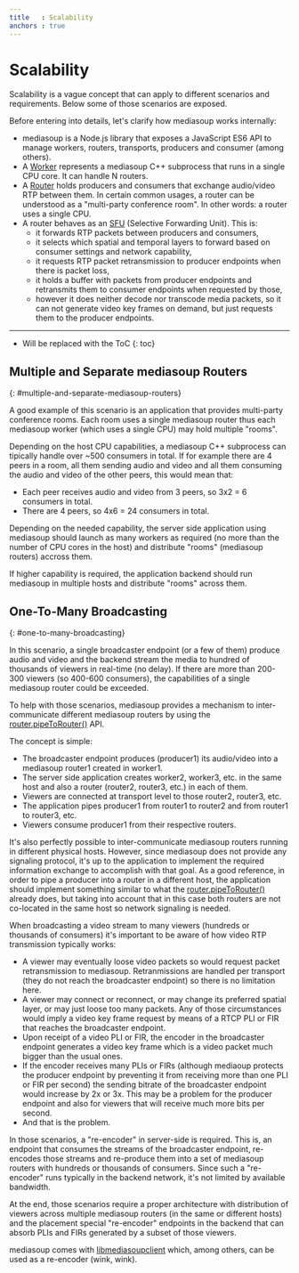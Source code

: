 ```yaml
---
title   : Scalability
anchors : true
---
```



# Scalability

Scalability is a vague concept that can apply to different scenarios and requirements. Below some of those scenarios are exposed.

<div markdown="1" class="note">
Before entering into details, let's clarify how mediasoup works internally:

* mediasoup is a Node.js library that exposes a JavaScript ES6 API to manage workers, routers, transports, producers and consumer (among others).
* A [Worker](/documentation/v3/mediasoup/api/#Worker) represents a mediasoup C++ subprocess that runs in a single CPU core. It can handle N routers.
* A [Router](/documentation/v3/mediasoup/api/#Router) holds producers and consumers that exchange audio/video RTP between them. In certain common usages, a router can be understood as a "multi-party conference room". In other words: a router uses a single CPU.
* A router behaves as an [SFU](https://webrtcglossary.com/sfu/) (Selective Forwarding Unit). This is:
  * it forwards RTP packets between producers and consumers,
  * it selects which spatial and temporal layers to forward based on consumer settings and network capability,
  * it requests RTP packet retransmission to producer endpoints when there is packet loss,
  * it holds a buffer with packets from producer endpoints and retransmits them to consumer endpoints when requested by those,
  * however it does neither decode nor transcode media packets, so it can not generate video key frames on demand, but just requests them to the producer endpoints.
</div>

----

* Will be replaced with the ToC
{: toc}


## Multiple and Separate mediasoup Routers
{: #multiple-and-separate-mediasoup-routers}

A good example of this scenario is an application that provides multi-party conference rooms. Each room uses a single mediasoup router thus each mediasoup worker (which uses a single CPU) may hold multiple "rooms".

Depending on the host CPU capabilities, a mediasoup C++ subprocess can tipically handle over ~500 consumers in total. If for example there are 4 peers in a room, all them sending audio and video and all them consuming the audio and video of the other peers, this would mean that:

* Each peer receives audio and video from 3 peers, so 3x2 = 6 consumers in total.
* There are 4 peers, so 4x6 = 24 consumers in total.

Depending on the needed capability, the server side application using mediasoup should launch as many workers as required (no more than the number of CPU cores in the host) and distribute "rooms" (mediasoup routers) accross them.

If higher capability is required, the application backend should run mediasoup in multiple hosts and distribute "rooms" across them.


## One-To-Many Broadcasting
{: #one-to-many-broadcasting}

In this scenario, a single broadcaster endpoint (or a few of them) produce audio and video and the backend stream the media to hundred of thousands of viewers in real-time (no delay). If there are more than 200-300 viewers (so 400-600 consumers), the capabilities of a single mediasoup router could be exceeded.

To help with those scenarios, mediasoup provides a mechanism to inter-communicate different mediasoup routers by using the [router.pipeToRouter()](/documentation/v3/mediasoup/api/#router-pipeToRouter) API.

The concept is simple:

* The broadcaster endpoint produces (producer1) its audio/video into a mediasoup router1 created in worker1.
* The server side application creates worker2, worker3, etc. in the same host and also a router (router2, router3, etc.) in each of them.
* Viewers are connected at transport level to those router2, router3, etc.
* The application pipes producer1 from router1 to router2 and from router1 to router3, etc.
* Viewers consume producer1 from their respective routers.

It's also perfectly possible to inter-communicate mediasoup routers running in different physical hosts. However, since mediasoup does not provide any signaling protocol, it's up to the application to implement the required information exchange to accomplish with that goal. As a good reference, in order to pipe a producer into a router in a different host, the application should implement something similar to what the [router.pipeToRouter()](https://github.com/versatica/mediasoup/blob/v3/lib/Router.js#L448) already does, but taking into account that in this case both routers are not co-located in the same host so network signaling is needed.

<div markdown="1" class="note warn">
When broadcasting a video stream to many viewers (hundreds or thousands of consumers) it's important to be aware of how video RTP transmission typically works:

* A viewer may eventually loose video packets so would request packet retransmission to mediasoup. Retranmissions are handled per transport (they do not reach the broadcaster endpoint) so there is no limitation here.
* A viewer may connect or reconnect, or may change its preferred spatial layer, or may just loose too many packets. Any of those circumstances would imply a video key frame request by means of a RTCP PLI or FIR that reaches the broadcaster endpoint.
* Upon receipt of a video PLI or FIR, the encoder in the broadcaster endpoint generates a video key frame which is a video packet much bigger than the usual ones.
* If the encoder receives many PLIs or FIRs (although mediaoup protects the producer endpoint by preventing it from receiving more than one PLI or FIR per second) the sending bitrate of the broadcaster endpoint would increase by 2x or 3x. This may be a problem for the producer endpoint and also for viewers that will receive much more bits per second.
* And that is the problem.

In those scenarios, a "re-encoder" in server-side is required. This is, an endpoint that consumes the streams of the broadcaster endpoint, re-encodes those streams and re-produce them into a set of mediasoup routers with hundreds or thousands of consumers. Since such a "re-encoder" runs typically in the backend network, it's not limited by available bandwidth.

At the end, those scenarios require a proper architecture with distribution of viewers across multiple mediasoup routers (in the same or different hosts) and the placement special "re-encoder" endpoints in the backend that can absorb PLIs and FIRs generated by a subset of those viewers.

mediasoup comes with [libmediasoupclient](/documentation/v3/libmediasoupclient) which, among others, can be used as a re-encoder (wink, wink).
</div>
